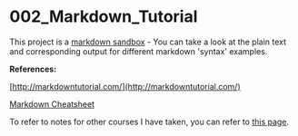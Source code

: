 # 002_Markdown_Tutorial
This project is a [markdown sandbox](https://github.com/mariocpinto/002_Markdown_Tutorial/blob/master/Markdown_Sandbox.md) - You can take a look at the plain text and corresponding output for different markdown 'syntax' examples.

**References:**

[http://markdowntutorial.com/](http://markdowntutorial.com/)

[Markdown Cheatsheet](https://github.com/adam-p/markdown-here/wiki/Markdown-Cheatsheet)

To refer to notes for other courses I have taken, you can refer to [this page](https://github.com/mariocpinto/0000_Lists/blob/master/MOOCs_and_Tutorials.md).
